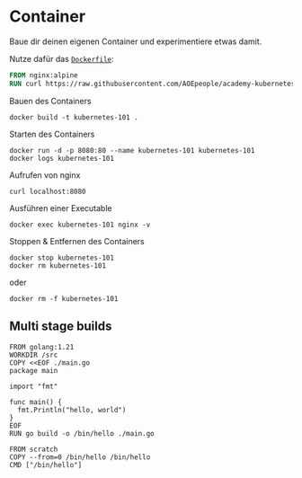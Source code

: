 # Container

Baue dir deinen eigenen Container und experimentiere etwas damit.

Nutze dafür das [`Dockerfile`](Dockerfile):

```dockerfile
FROM nginx:alpine
RUN curl https://raw.githubusercontent.com/AOEpeople/academy-kubernetes-101/main/container/index.html > /usr/share/nginx/html/index.html
```

Bauen des Containers

```shell
docker build -t kubernetes-101 .
```

Starten des Containers

```shell
docker run -d -p 8080:80 --name kubernetes-101 kubernetes-101
docker logs kubernetes-101
```

Aufrufen von nginx

```shell
curl localhost:8080
```

Ausführen einer Executable

```shell
docker exec kubernetes-101 nginx -v
```

Stoppen & Entfernen des Containers

```shell
docker stop kubernetes-101
docker rm kubernetes-101
```

oder

```shell
docker rm -f kubernetes-101
```

## Multi stage builds
```
FROM golang:1.21
WORKDIR /src
COPY <<EOF ./main.go
package main

import "fmt"

func main() {
  fmt.Println("hello, world")
}
EOF
RUN go build -o /bin/hello ./main.go

FROM scratch
COPY --from=0 /bin/hello /bin/hello
CMD ["/bin/hello"]
```
